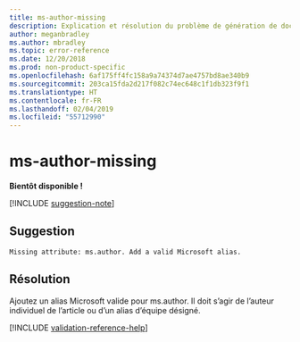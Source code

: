 ```yaml
---
title: ms-author-missing
description: Explication et résolution du problème de génération de documents ms-author-missing
author: meganbradley
ms.author: mbradley
ms.topic: error-reference
ms.date: 12/20/2018
ms.prod: non-product-specific
ms.openlocfilehash: 6af175ff4fc158a9a74374d7ae4757bd8ae340b9
ms.sourcegitcommit: 203ca15fda2d217f082c74ec648c1f1db323f9f1
ms.translationtype: HT
ms.contentlocale: fr-FR
ms.lasthandoff: 02/04/2019
ms.locfileid: "55712990"
---
```

# <a name="ms-author-missing"></a>ms-author-missing

**Bientôt disponible !**

[!INCLUDE [suggestion-note](includes/suggestion-note.md)]

## <a name="suggestion"></a>Suggestion

`Missing attribute: ms.author. Add a valid Microsoft alias.`

## <a name="resolution"></a>Résolution

Ajoutez un alias Microsoft valide pour ms.author. Il doit s’agir de l’auteur individuel de l’article ou d’un alias d’équipe désigné.

<!--make sure to add this file to your includes folder and verify the path-->
[!INCLUDE [validation-reference-help](includes/validation-reference-help.md)]